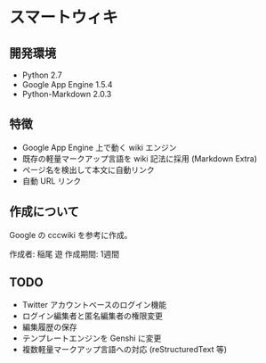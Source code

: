 スマートウィキ
==============

開発環境
--------

* Python 2.7
* Google App Engine 1.5.4
* Python-Markdown 2.0.3

特徴
----

* Google App Engine 上で動く wiki エンジン
* 既存の軽量マークアップ言語を wiki 記法に採用 (Markdown Extra)
* ページ名を検出して本文に自動リンク
* 自動 URL リンク

作成について
------------

Google の cccwiki を参考に作成。

作成者: 稲尾 遊
作成期間: 1週間

TODO
----

* Twitter アカウントベースのログイン機能
* ログイン編集者と匿名編集者の権限変更
* 編集履歴の保存
* テンプレートエンジンを Genshi に変更
* 複数軽量マークアップ言語への対応 (reStructuredText 等)
